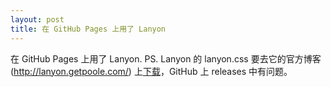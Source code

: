 ```yaml
---
layout: post
title: 在 GitHub Pages 上用了 Lanyon
---
```


在 GitHub Pages 上用了 Lanyon.
PS. Lanyon 的 lanyon.css 要去它的官方博客 (http://lanyon.getpoole.com/) 上[下载](http://lanyon.getpoole.com/public/css/lanyon.css)，GitHub 上 releases 中有问题。